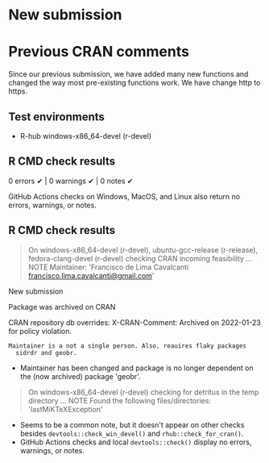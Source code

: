 # New submission



# Previous CRAN comments

Since our previous submission, we have added many new functions and changed the way most pre-existing functions work. We have change http to https.

## Test environments
- R-hub windows-x86_64-devel (r-devel)

## R CMD check results
0 errors ✔ | 0 warnings ✔ | 0 notes ✔

GitHub Actions checks on Windows, MacOS, and Linux also return no errors, warnings, or notes.

## R CMD check results
> On windows-x86_64-devel (r-devel), ubuntu-gcc-release (r-release), fedora-clang-devel (r-devel)
  checking CRAN incoming feasibility ... NOTE
  Maintainer: 'Francisco de Lima Cavalcanti <francisco.lima.cavalcanti@gmail.com>'
  
  New submission
  
  Package was archived on CRAN
  
  CRAN repository db overrides:
    X-CRAN-Comment: Archived on 2022-01-23 for policy violation.
  
    Maintainer is a not a single person. Also, reauires flaky packages
      sidrdr and geobr.
      
  * Maintainer has been changed and package is no longer dependent on the (now archived) package 'geobr'.   

> On windows-x86_64-devel (r-devel)
  checking for detritus in the temp directory ... NOTE
  Found the following files/directories:
    'lastMiKTeXException'
    
  * Seems to be a common note, but it doesn't appear on other checks besides `devtools::check_win_devel()` and `rhub::check_for_cran()`.
  * GitHub Actions checks and local `devtools::check()` display no errors, warnings, or notes.
